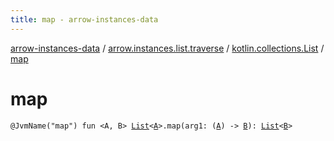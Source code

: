```yaml
---
title: map - arrow-instances-data
---
```


[arrow-instances-data](../../index.html) / [arrow.instances.list.traverse](../index.html) / [kotlin.collections.List](index.html) / [map](./map.html)

# map

`@JvmName("map") fun <A, B> `[`List`](https://kotlinlang.org/api/latest/jvm/stdlib/kotlin.collections/-list/index.html)`<`[`A`](map.html#A)`>.map(arg1: (`[`A`](map.html#A)`) -> `[`B`](map.html#B)`): `[`List`](https://kotlinlang.org/api/latest/jvm/stdlib/kotlin.collections/-list/index.html)`<`[`B`](map.html#B)`>`
